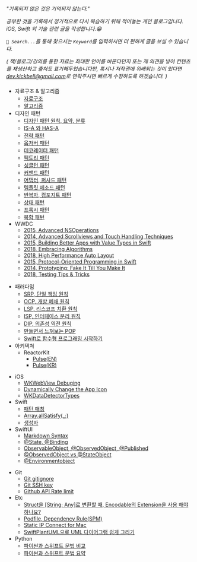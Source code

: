 _"기록되지 않은 것은 기억되지 않는다."_  
      
_공부한 것을 기록해서 정기적으로 다시 복습하기 위해 적어놓는 개인 블로그입니다._                             
_iOS, Swift 외 기술 관련 글을 작성합니다.😁_

_`🔎 Search...`를 통해 찾으시는 `Keyword`를 입력하시면 더 편하게 글을 보실 수 있습니다._    
                        
_( 책/블로그/강의를 통한 자료는 최대한 언어를 바꾼다던지 또는 제 의견을 넣어 컨텐츠를 재생산하고 출처도 표기해두었습니다만, 혹시나 저작권에 위배되는 것이 있다면 <dev.kickbell@gmail.com>로 연락주시면 빠르게 수정하도록 하겠습니다. )_
                                    

####               
               
* 자료구조 & 알고리즘
    * [자료구조](DataStructure/datastructure.md)                                  
    * [알고리즘](Algorithm/algorithm.md)                                     
* 디자인 패턴
    * [디자인 패턴 원칙, 요약, 분류](DesiginPattern/design-pattern-rule.md) 
    * [IS-A 와 HAS-A](DesiginPattern/is-a-has-a.md) 
    * [전략 패턴](DesiginPattern/strategy-pattern.md)
    * [옵저버 패턴](DesiginPattern/observer-pattern.md)
    * [데코레이터 패턴](DesiginPattern/decorator-pattern.md)
    * [팩토리 패턴](DesiginPattern/factory-pattern.md)
    * [싱글턴 패턴](DesiginPattern/singleton-pattern.md)
    * [커맨드 패턴](DesiginPattern/command-pattern.md)
    * [어댑터, 퍼사드 패턴](DesiginPattern/adapter-facade-pattern.md)
    * [템플릿 메소드 패턴](DesiginPattern/template-method-pattern.md)
    * [반복자, 컴포지트 패턴](DesiginPattern/iterator-composite-pattern.md)
    * [상태 패턴](DesiginPattern/state-pattern.md)
    * [프록시 패턴](DesiginPattern/proxy-pattern.md)
    * [복합 패턴](DesiginPattern/multi-pattern.md)
* WWDC
    * [2015, Advanced NSOperations](advanced-nsoperations.md)
    * [2014, Advanced Scrollviews and Touch Handling Techniques](advanced-scrollviews-and-touch-handling-techniques.md)
    * [2015, Building Better Apps with Value Types in Swift](building-better-apps-with-value-types-in-swift.md)
    * [2018, Embracing Algorithms](embracing-algorithms.md)
    * [2018, High Performance Auto Layout](high-performance-autolayout.md)
    * [2015, Protocol-Oriented Programming in Swift](protocol-oriented-programming-in-swift.md)
    * [2014, Prototyping: Fake It Till You Make It](prototyping-fake-it-till-you-make-it.md)
    * [2018, Testing Tips & Tricks](testing-tips-and-tricks.md) 
<!--     * [Dependency Injection](README.md)           
    * [KVO](README.md)                                
    * [Singletons](README.md)   -->
<!-- * Accessibility
    * [VoiceOver](README.md)          
    * [Dynamic Type](README.md)       -->
* 패러다임 
    * [SRP, 단일 책임 원칙](Paradigm/srp.md)
    * [OCP, 개방 폐쇄 원칙](Paradigm/ocp.md)
    * [LSP, 리스코프 치환 원칙](Paradigm/lsp.md)
    * [ISP, 인터페이스 분리 원칙](Paradigm/isp.md)
    * [DIP, 의존성 역전 원칙](Paradigm/dip.md)   
    * [만들면서 느껴보는 POP](Paradigm/protocol-oriented-programming.md)                
    * [Swift로 함수형 프로그래밍 시작하기](Paradigm/functional-programming.md)
* 아키텍쳐 
    * ReactorKit           
        * [Pulse(EN)](Architecture-Pattern/reactorkit-pulse-en.md)
        * [Pulse(KR)](Architecture-Pattern/reactorkit-pulse-kr.md)       
<!--     * Coordinator Pattern          
        * [Basic](Architecture-Pattern/coordinator-pattern-basic.md)
        * [Advance](Architecture-Pattern/coordinator-pattern-advance.md)
        * [RxFlow](Architecture-Pattern/coordinator-pattern-rxflow.md) -->
* iOS                
    * [WKWebView Debuging](iOS/webviewinfo-from-safari.md)
    * [Dynamically Change the App Icon](iOS/dynamically-change-the-appIcon.md)       
    * [WKDataDetectorTypes](iOS/wkdatadetectortypes.md) 
* Swift    
    * [패턴 매칭](Swift/swift-pattern-mathching.md)               
    * [Array.allSatisfy(_:)](Swift/allsatisfy.md)                       
    * [생성자](Swift/initialization.md)                               
* SwiftUI                         
    * [Markdown Syntax](SwiftUI/markdown-syntax.md)           
    * [@State, @Binding](SwiftUI/state-binding.md)           
    * [ObservableObject, @ObservedObject, @Published](SwiftUI/observableobject-observedobject-published.md)     
    * [@ObservedObject vs @StateObject](SwiftUI/observed-state-object.md)                               
    * [@Environmentobject](SwiftUI/environmentobject.md)                              
<!-- * RxSwift 
    * [Just, From, Of](RxSwift/just-from-of.md)       
    * [Empty, Never, Throw](RxSwift/empty-never-throw.md)         
    * [CombineLatest, WithLatestFrom, Zip](RxSwift/combinelatest-withlatestfrom-zip.md)         
    * [TakeUntil](RxSwift/takeuntil.md)            
    * [Reactive Wrapper](RxSwift/reactive-wrapper.md)
    * [Reactive Extension](RxSwift/reactive-extension.md)         
    * [Rxswift Handbook](RxSwift/rxswift-handbook.md)       
    * [Rxswift vs Combine](RxSwift/rxswift-vs-combine.md)       -->
* Git
    * [Git gitignore](Git/gitignore.md)
    * [Git SSH key](Git/git-sshkey.md)
    * [Github API Rate limit](Git/github-api-rate-limit.md)                 
* Etc         
    * [Struct을 [String: Any]로 변환할 때, Encodable의 Extension을 사용 해야 하나요?](Miscellaneous/stringany-convert-encodable.md)
    * [Podfile, Dependency Rule(SPM)](Miscellaneous/podfile-dependency-rule.md)               
    * [Static IP Connect for Mac](Miscellaneous/static-ip-connect.md)           
    * [SwiftPlantUML으로 UML 다이어그램 쉽게 그리기](Miscellaneous/swiftplantuml.md)            
* Python          
    * [파이썬과 스위프트 문법 비교](Python/python.md)                            
    * [파이썬과 스위프트 문법 요약](Python/python-shorts.md)                         


                                             
          



